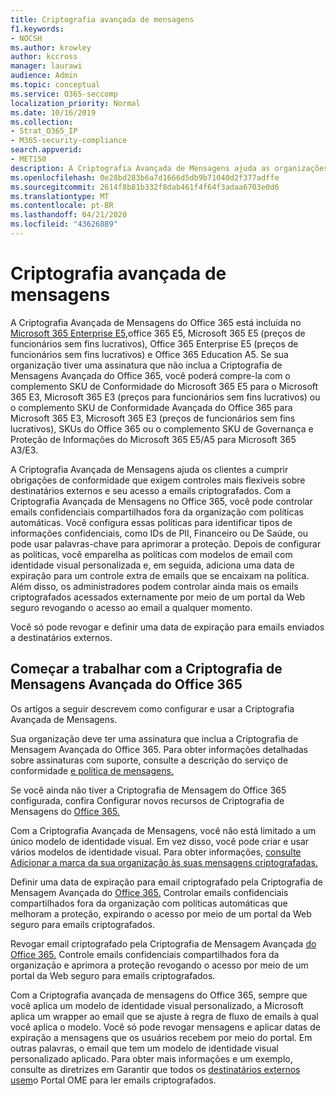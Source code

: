 ```yaml
---
title: Criptografia avançada de mensagens
f1.keywords:
- NOCSH
ms.author: krowley
author: kccross
manager: laurawi
audience: Admin
ms.topic: conceptual
ms.service: O365-seccomp
localization_priority: Normal
ms.date: 10/16/2019
ms.collection:
- Strat_O365_IP
- M365-security-compliance
search.appverid:
- MET150
description: A Criptografia Avançada de Mensagens ajuda as organizações a cumprir suas obrigações de conformidade, permitindo que os administradores façam ainda mais com mensagens protegidas.
ms.openlocfilehash: 0e28bd283b6a7d1666d5db9b71040d2f377adffe
ms.sourcegitcommit: 2614f8b81b332f8dab461f4f64f3adaa6703e0d6
ms.translationtype: MT
ms.contentlocale: pt-BR
ms.lasthandoff: 04/21/2020
ms.locfileid: "43626889"
---
```

# <a name="advanced-message-encryption"></a>Criptografia avançada de mensagens

A Criptografia Avançada de Mensagens do Office 365 está incluída no [Microsoft 365 Enterprise E5,](https://www.microsoft.com/microsoft-365/enterprise/home)office 365 E5, Microsoft 365 E5 (preços de funcionários sem fins lucrativos), Office 365 Enterprise E5 (preços de funcionários sem fins lucrativos) e Office 365 Education A5. Se sua organização tiver uma assinatura que não inclua a Criptografia de Mensagens Avançada do Office 365, você poderá compre-la com o complemento SKU de Conformidade do Microsoft 365 E5 para o Microsoft 365 E3, Microsoft 365 E3 (preços para funcionários sem fins lucrativos) ou o complemento SKU de Conformidade Avançada do Office 365 para Microsoft 365 E3, Microsoft 365 E3 (preços de funcionários sem fins lucrativos), SKUs do Office 365 ou o complemento SKU de Governança e Proteção de Informações do Microsoft 365 E5/A5 para Microsoft 365 A3/E3.

A Criptografia Avançada de Mensagens ajuda os clientes a cumprir obrigações de conformidade que exigem controles mais flexíveis sobre destinatários externos e seu acesso a emails criptografados. Com a Criptografia Avançada de Mensagens no Office 365, você pode controlar emails confidenciais compartilhados fora da organização com políticas automáticas. Você configura essas políticas para identificar tipos de informações confidenciais, como IDs de PII, Financeiro ou De Saúde, ou pode usar palavras-chave para aprimorar a proteção. Depois de configurar as políticas, você emparelha as políticas com modelos de email com identidade visual personalizada e, em seguida, adiciona uma data de expiração para um controle extra de emails que se encaixam na política. Além disso, os administradores podem controlar ainda mais os emails criptografados acessados externamente por meio de um portal da Web seguro revogando o acesso ao email a qualquer momento.

Você só pode revogar e definir uma data de expiração para emails enviados a destinatários externos.

## <a name="get-started-with-office-365-advanced-message-encryption"></a>Começar a trabalhar com a Criptografia de Mensagens Avançada do Office 365

Os artigos a seguir descrevem como configurar e usar a Criptografia Avançada de Mensagens.

Sua organização deve ter uma assinatura que inclua a Criptografia de Mensagem Avançada do Office 365. Para obter informações detalhadas sobre assinaturas com suporte, consulte a descrição do serviço de conformidade [e política de mensagens.](https://docs.microsoft.com/office365/servicedescriptions/exchange-online-service-description/message-policy-and-compliance)

Se você ainda não tiver a Criptografia de Mensagem do Office 365 configurada, confira Configurar novos recursos de Criptografia de Mensagens do [Office 365.](set-up-new-message-encryption-capabilities.md)

Com a Criptografia Avançada de Mensagens, você não está limitado a um único modelo de identidade visual. Em vez disso, você pode criar e usar vários modelos de identidade visual. Para obter informações, [consulte Adicionar a marca da sua organização às suas mensagens criptografadas.](add-your-organization-brand-to-encrypted-messages.md)

Definir uma data de expiração para email criptografado pela Criptografia de Mensagem Avançada do [Office 365.](ome-advanced-expiration.md) Controlar emails confidenciais compartilhados fora da organização com políticas automáticas que melhoram a proteção, expirando o acesso por meio de um portal da Web seguro para emails criptografados.

Revogar email criptografado pela Criptografia de Mensagem Avançada [do Office 365.](revoke-ome-encrypted-mail.md) Controle emails confidenciais compartilhados fora da organização e aprimora a proteção revogando o acesso por meio de um portal da Web seguro para emails criptografados.  

Com a Criptografia avançada de mensagens do Office 365, sempre que você aplica um modelo de identidade visual personalizado, a Microsoft aplica um wrapper ao email que se ajuste à regra de fluxo de emails à qual você aplica o modelo. Você só pode revogar mensagens e aplicar datas de expiração a mensagens que os usuários recebem por meio do portal. Em outras palavras, o email que tem um modelo de identidade visual personalizado aplicado. Para obter mais informações e um exemplo, consulte as diretrizes em Garantir que todos os [destinatários externos usem](manage-office-365-message-encryption.md#ensure-all-external-recipients-use-the-ome-portal-to-read-encrypted-mail)o Portal OME para ler emails criptografados.
